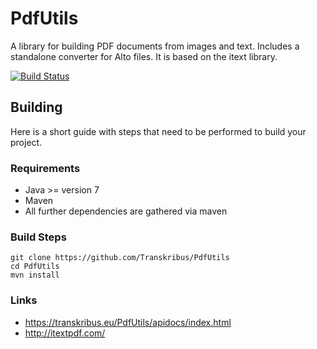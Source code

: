 # PdfUtils
A library for building PDF documents from images and text. Includes a standalone converter for Alto files.
It is based on the itext library.

[![Build Status](http://dbis-halvar.uibk.ac.at/jenkins/buildStatus/icon?job=PdfUtils)](http://dbis-halvar.uibk.ac.at/jenkins/job/PdfUtils)

## Building
Here is a short guide with steps that need to be performed
to build your project.

### Requirements
- Java >= version 7
- Maven
- All further dependencies are gathered via maven

### Build Steps
```
git clone https://github.com/Transkribus/PdfUtils
cd PdfUtils
mvn install
```

### Links
- https://transkribus.eu/PdfUtils/apidocs/index.html
- http://itextpdf.com/
